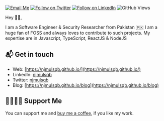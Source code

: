 
[![Email Me](https://img.shields.io/badge/Email-njmulsqb%40protonmail.com-blue)](mailto:njmulsqb@protonmail.com)
[![Follow on Twitter](https://img.shields.io/twitter/follow/njmulsqb?style=social)](https://twitter.com/njmulsqb)
[![Follow on LinkedIn](https://img.shields.io/badge/Follow-LinkedIn-2867B2.svg?logo=linkedin)](https://linkedin.com/in/njmulsqb)
![GitHub Views](https://komarev.com/ghpvc/?username=njmulsqb)

Hey 👋🏻,

I am a Software Engineer & Security Researcher from Pakistan 🇵🇰 I am a huge fan of FOSS and always loves to contribute to such projects. My expertise are in Javascript, TypeScript, ReactJS & NodeJS


## 📬 Get in touch

- Web: [https://njmulsqb.github.io/](https://njmulsqb.github.io/)
- LinkedIn: [njmulsqb](https://linkedin.com/in/njmulsqb)
- Twitter: [njmulsqb](https://twitter.com/njmulsqb)
- Blog: [https://njmulsqb.github.io/blog](https://njmulsqb.github.io/blog)

## 🤜🏻🤛🏻 Support Me

You can support me and [buy me a coffee](https://www.buymeacoffee.com/njmulsqb), if you like my work.
